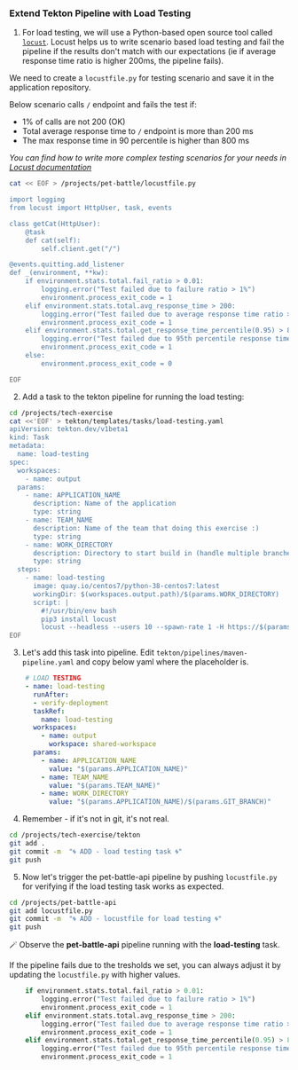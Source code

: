 ### Extend Tekton Pipeline with Load Testing

1. For load testing, we will use a Python-based open source tool called [`locust`](https://docs.locust.io/en/stable/index.html). Locust helps us to write scenario based load testing and fail the pipeline if the results don't match with our expectations (ie if average response time ratio is higher 200ms, the pipeline fails).

We need to create a `locustfile.py` for testing scenario and save it in the application repository. 

Below scenario calls `/` endpoint and fails the test if:
- 1% of calls are not 200 (OK)
- Total average response time to `/` endpoint is more than 200 ms
- The max response time in 90 percentile is higher than 800 ms

_You can find how to write more complex testing scenarios for your needs in [Locust documentation](https://docs.locust.io/en/stable/writing-a-locustfile.html)_

```bash
cat << EOF > /projects/pet-battle/locustfile.py

import logging
from locust import HttpUser, task, events

class getCat(HttpUser):
    @task
    def cat(self):
        self.client.get("/")

@events.quitting.add_listener
def _(environment, **kw):
    if environment.stats.total.fail_ratio > 0.01:
        logging.error("Test failed due to failure ratio > 1%")
        environment.process_exit_code = 1
    elif environment.stats.total.avg_response_time > 200:
        logging.error("Test failed due to average response time ratio > 200 ms")
        environment.process_exit_code = 1
    elif environment.stats.total.get_response_time_percentile(0.95) > 800:
        logging.error("Test failed due to 95th percentile response time > 800 ms")
        environment.process_exit_code = 1
    else:
        environment.process_exit_code = 0

EOF
```

2. Add a task to the tekton pipeline for running the load testing:
```bash
cd /projects/tech-exercise
cat <<'EOF' > tekton/templates/tasks/load-testing.yaml
apiVersion: tekton.dev/v1beta1
kind: Task
metadata:
  name: load-testing
spec:
  workspaces:
    - name: output
  params:
    - name: APPLICATION_NAME
      description: Name of the application
      type: string
    - name: TEAM_NAME
      description: Name of the team that doing this exercise :)
      type: string
    - name: WORK_DIRECTORY
      description: Directory to start build in (handle multiple branches)
      type: string
  steps:
    - name: load-testing
      image: quay.io/centos7/python-38-centos7:latest
      workingDir: $(workspaces.output.path)/$(params.WORK_DIRECTORY)
      script: |
        #!/usr/bin/env bash
        pip3 install locust
        locust --headless --users 10 --spawn-rate 1 -H https://$(params.APPLICATION_NAME)-$(params.TEAM_NAME)-test-{{ .Values.cluster_domain }} --run-time 1m --loglevel INFO --only-summary 
EOF
```
3. Let's add this task into pipeline. Edit `tekton/pipelines/maven-pipeline.yaml` and copy below yaml where the placeholder is.

```yaml
    # LOAD TESTING
    - name: load-testing
      runAfter:
      - verify-deployment
      taskRef:
        name: load-testing
      workspaces:
        - name: output
          workspace: shared-workspace
      params:
        - name: APPLICATION_NAME
          value: "$(params.APPLICATION_NAME)"
        - name: TEAM_NAME
          value: "$(params.TEAM_NAME)"
        - name: WORK_DIRECTORY
          value: "$(params.APPLICATION_NAME)/$(params.GIT_BRANCH)"
```

4. Remember -  if it's not in git, it's not real.

```bash
cd /projects/tech-exercise/tekton
git add .
git commit -m  "🌀 ADD - load testing task 🌀" 
git push
```

5. Now let's trigger the pet-battle-api pipeline by pushing `locustfile.py` for verifying if the load testing task works as expected.

```bash
cd /projects/pet-battle-api
git add locustfile.py
git commit -m  "🌀 ADD - locustfile for load testing 🌀"
git push
```

🪄 Observe the **pet-battle-api** pipeline running with the **load-testing** task.

If the pipeline fails due to the tresholds we set, you can always adjust it by updating the `locustfile.py` with higher values.

```py
    if environment.stats.total.fail_ratio > 0.01:
        logging.error("Test failed due to failure ratio > 1%")
        environment.process_exit_code = 1
    elif environment.stats.total.avg_response_time > 200:
        logging.error("Test failed due to average response time ratio > 200 ms")
        environment.process_exit_code = 1
    elif environment.stats.total.get_response_time_percentile(0.95) > 800:
        logging.error("Test failed due to 95th percentile response time > 800 ms")
        environment.process_exit_code = 1

```
